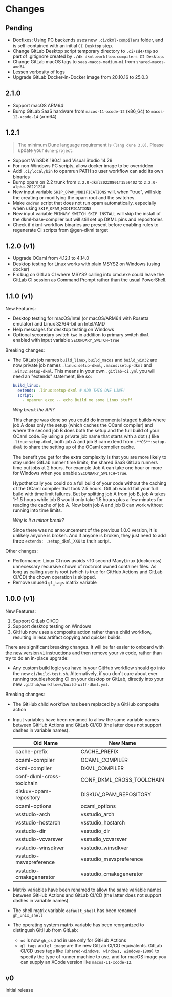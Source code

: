 # Changes

## Pending

- Docfixes: Using PC backends uses new `.ci/dkml-compilers` folder, and is self-contained with an initial `CI Desktop` step.
- Change GitLab Desktop script temporary directory to `.ci/sd4/tmp` so part of .gitignore created by `./dk dkml.workflow.compilers CI Desktop`.
- Change GitLab macOS tags to `saas-macos-medium-m1` from `shared-macos-amd64`
- Lessen verbosity of logs
- Upgrade GitLab Docker-in-Docker image from 20.10.16 to 25.0.3

## 2.1.0

- Support macOS ARM64
- Bump GitLab SaaS hardware from `macos-11-xcode-12` (x86_64) to `macos-12-xcode-14` (arm64)

## 1.2.1

> The minimum Dune language requirement is `(lang dune 3.0)`. Please update
> your `dune-project`.
  
- Support WinSDK 19041 and Visual Studio 14.29
- For non-Windows PC scripts, allow docker image to be overridden
- Add `.ci/local/bin` to opamrun PATH so user workflow can add its own
  binaries
- Bump opam on 2.2 trunk from `2.2.0-dkml20220801T155940Z` to
  `2.2.0-alpha-20221228`
- New input variable `SKIP_OPAM_MODIFICATIONS` will, when "true", will skip the
  creating or modifying the opam root and the switches.
- Make `cmdrun` script that does not run opam automatically, especially when
  using `SKIP_OPAM_MODIFICATIONS`
- New input variable `PRIMARY_SWITCH_SKIP_INSTALL` will skip the install of
  the dkml-base-compiler but will still set up DKML pins and repositories
- Check if dkml-workflow binaries are present before enabling rules to
  regenerate CI scripts from @gen-dkml target

## 1.2.0 (v1)

- Upgrade OCaml from 4.12.1 to 4.14.0
- Desktop testing for Linux works with plain MSYS2 on Windows (using docker)
- Fix bug on GitLab CI where MSYS2 calling into cmd.exe could leave the
  GitLab CI session as Command Prompt rather than the usual PowerShell.

## 1.1.0 (v1)

New Features:

- Desktop testing for macOS/Intel (or macOS/ARM64 with Rosetta emulator) and Linux 32/64-bit on Intel/AMD
- Help messages for desktop testing on Windows
- Optional secondary switch `two` in addition to primary switch `dkml` enabled with
  input variable `SECONDARY_SWITCH=true`

Breaking changes:

- The GitLab job names `build_linux`, `build_macos` and `build_win32` are now private job names `.linux:setup-dkml`,
  `.macos:setup-dkml` and `.win32:setup-dkml`. This means in your own `.gitlab-ci.yml` you will need an "extends" statement,
  like so:

  ```yaml
  build_linux:
    extends: .linux:setup-dkml # ADD THIS ONE LINE!
    script:
      - opamrun exec -- echo Build me some Linux stuff
  ```

  *Why break the API?*

  This change was done so you could do incremental staged builds where job A does only the setup (which caches the OCaml
  compiler) and where the second job B does both the setup and the full build of your OCaml code. By using a private job
  name that starts with a dot (.) like `.linux:setup-dkml`, both job A and job B can extend from `.**OS**:setup-dkml` to
  share the setting up of the OCaml compiler cache.

  The benefit you get for the extra complexity is that you are more likely to stay under GitLab runner
  time limits; the shared SaaS GitLab runners time out jobs at 2 hours.
  For example Job A can take one hour or more for Windows when you enable `SECONDARY_SWITCH=true`.

  Hypothetically you could do a full build of your code without the caching of the OCaml compiler that took 2.5 hours.
  GitLab would fail your full build with time limit failures. But by splitting job A from job B, job A takes 1-1.5 hours
  while job B would only take 1.5 hours plus a few minutes for reading the cache of job A. Now both job A and job B
  can work without running into time limits.

  *Why is it a minor break?*

  Since there was no announcement of the previous 1.0.0 version, it is unlikely anyone is broken. And if
  anyone is broken, they just need to add three `extends: .setup_dkml_XXX` to their script.

Other changes:

- Performance: Linux CI now avoids ~10 second ManyLinux (dockcross) unnecessary recursive chown of root:root
  owned container files. As long as calling user is root (which is true for GitHub Actions and GitLab CI/CD)
  the chown operation is skipped.
- Remove unused `gl_tags` matrix variable

## 1.0.0 (v1)

New Features:

1. Support GitLab CI/CD
2. Support desktop testing on Windows
3. GitHub now uses a composite action rather than a child
   workflow, resulting in less artifact copying and
   quicker builds.

There are significant breaking changes. It will be far easier
to onboard with [the new version `v1` instructions](https://github.com/diskuv/dkml-workflows/tree/v1#readme)
and then remove your `v0` code, rather than try to do an in-place upgrade:

- Any custom build logic you have in your GitHub workflow should go into
  the new `ci/build-test.sh`. Alternatively, if you don't care about ever running troubleshooting
  CI on your desktop or GitLab, directly into your new `.github/workflows/build-with-dkml.yml`.

Breaking changes:

- The GitHub child workflow has been replaced by a GitHub composite action
- Input variables have been renamed to allow the same variable names between GitHub Actions and
  GitLab CI/CD (the latter does not support dashes in variable names).

  | Old Name                  | New Name                  |
  | ------------------------- | ------------------------- |
  | cache-prefix              | CACHE_PREFIX              |
  | ocaml-compiler            | OCAML_COMPILER            |
  | dkml-compiler             | DKML_COMPILER             |
  | conf-dkml-cross-toolchain | CONF_DKML_CROSS_TOOLCHAIN |
  | diskuv-opam-repository    | DISKUV_OPAM_REPOSITORY    |
  | ocaml-options             | ocaml_options             |
  | vsstudio-arch             | vsstudio_arch             |
  | vsstudio-hostarch         | vsstudio_hostarch         |
  | vsstudio-dir              | vsstudio_dir              |
  | vsstudio-vcvarsver        | vsstudio_vcvarsver        |
  | vsstudio-winsdkver        | vsstudio_winsdkver        |
  | vsstudio-msvspreference   | vsstudio_msvspreference   |
  | vsstudio-cmakegenerator   | vsstudio_cmakegenerator   |

- Matrix variables have been renamed to allow the same variable names between GitHub Actions and
  GitLab CI/CD (the latter does not support dashes in variable names).

- The shell matrix variable `default_shell` has been renamed `gh_unix_shell`

- The operating system matrix variable has been reorganized to distingush GitHub
  from GitLab:

  - `os` is now `gh_os` and in use only for GitHub Actions
  - `gl_tags` and `gl_image` are the new GitLab CI/CD equivalents. GitLab CI/CD uses tags like
    `[shared-windows, windows, windows-1809]` to specify the type of runner machine to use,
    and for macOS image you can supply an XCode version like `macos-11-xcode-12`.

## v0

Initial release
